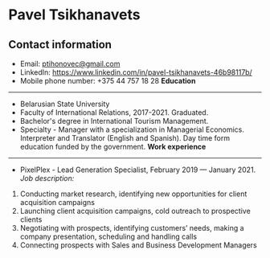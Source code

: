 Pavel Tsikhanavets
==================
**Contact information**
-----------------------
* Email: ptihonovec@gmail.com
* LinkedIn: https://www.linkedin.com/in/pavel-tsikhanavets-46b98117b/
* Mobile phone number: +375 44 757 18 28
**Education**
-------------
* Belarusian State University
* Faculty of International Relations, 2017-2021. Graduated.
* Bachelor's degree in International Tourism Management.
* Specialty - Manager with a specialization in Managerial Economics. Interpreter and Translator (English and Spanish). Day time form education funded by the government.
**Work experience**
-------------------
* PixelPlex - Lead Generation Specialist, February 2019 — January 2021.
_Job description:_
1. Conducting market research, identifying new opportunities for client acquisition campaigns
1. Launching client acquisition campaigns, cold outreach to prospective clients
1. Negotiating with prospects, identifying customers’ needs, making a company presentation, scheduling and handling calls
1. Connecting prospects with Sales and Business Development Managers

